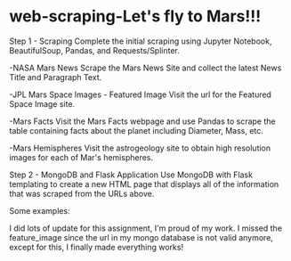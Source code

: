 # web-scraping-Let's fly to Mars!!!


Step 1 - Scraping
Complete the initial scraping using Jupyter Notebook, BeautifulSoup, Pandas, and Requests/Splinter.

-NASA Mars News
Scrape the Mars News Site and collect the latest News Title and Paragraph Text. 

-JPL Mars Space Images - Featured Image
Visit the url for the Featured Space Image site.

-Mars Facts
Visit the Mars Facts webpage and use Pandas to scrape the table containing facts about the planet including Diameter, Mass, etc.

-Mars Hemispheres
Visit the astrogeology site to obtain high resolution images for each of Mar's hemispheres.

Step 2 - MongoDB and Flask Application
Use MongoDB with Flask templating to create a new HTML page that displays all of the information that was scraped from the URLs above.

Some examples:


I did lots of update for this assignment, I'm proud of my work. I missed the feature_image since the url in my mongo database is not valid anymore, except for this, I finally made everything works!
